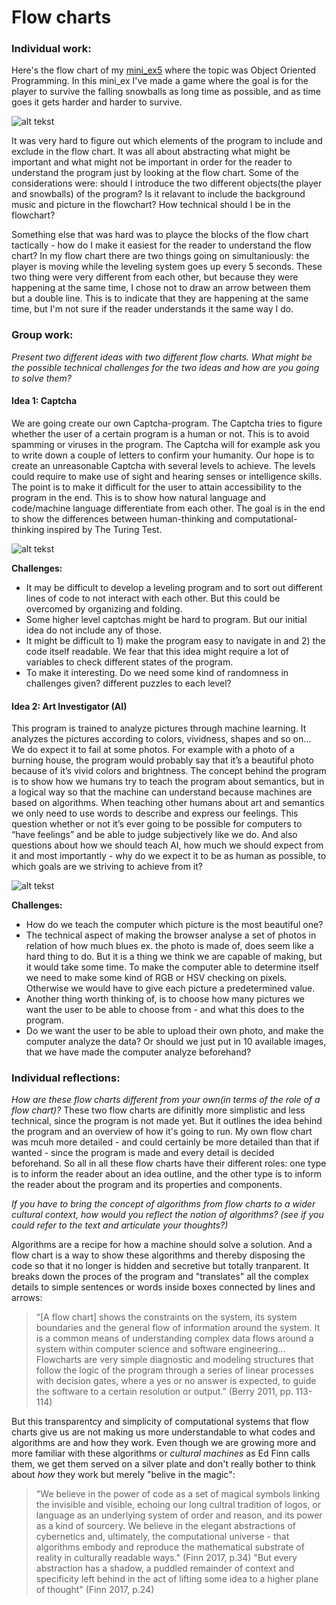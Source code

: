 # Flow charts
### Individual work:
Here's the flow chart of my [mini_ex5](https://github.com/Margretexie/Mini_ex/tree/master/mini_ex5) where the topic was Object Oriented Programming. In this mini_ex I've made a game where the goal is for the player to survive the falling snowballs as long time as possible, and as time goes it gets harder and harder to survive.

![alt tekst](OOP.png) 

It was very hard to figure out which elements of the program to include and exclude in the flow chart. It was all about abstracting what might be important and what might not be important in order for the reader to understand the program just by looking at the flow chart.
Some of the considerations were: should I introduce the two different objects(the player and snowballs) of the program? Is it relavant to include the background music and picture in the flowchart? How technical should I be in the flowchart? 

Something else that was hard was to playce the blocks of the flow chart tactically - how do I make it easiest for the reader to understand the flow chart? In my flow chart there are two things going on simultaniously: the player is moving while the leveling system goes up every 5 seconds. These two thing were very different from each other, but because they were happening at the same time, I chose not to draw an arrow between them but a double line. This is to indicate that they are happening at the same time, but I'm not sure if the reader understands it the same way I do.

### Group work:
*Present two different ideas with two different flow charts. What might be the possible technical challenges for the two ideas and how are you going to solve them?*
#### Idea 1: Captcha
We are going create our own Captcha-program. The Captcha tries to figure whether the user of a certain program is a human or not. This is to avoid spamming or viruses in the program. The Captcha will for example ask you to write down a couple of letters to confirm your humanity. Our hope is to create an unreasonable Captcha with several levels to achieve. The levels could require to make use of sight and hearing senses or intelligence skills. The point is to make it difficult for the user to attain accessibility to the program in the end. This is to show how natural language and code/machine language differentiate from each other. The goal is in the end to show the differences between human-thinking and computational-thinking inspired by The Turing Test.

![alt tekst](Captcha.png) 

**Challenges:** 
- It may be difficult to develop a leveling program and to sort out different lines of code to not interact with each other. But this could be overcomed by organizing and folding.
- Some higher level captchas might be hard to program. But our initial idea do not include any of those.
- It might be difficult to 1) make the program easy to navigate in and 2) the code itself readable. We fear that this idea might require a lot of variables to check different states of the program.
- To make it interesting. Do we need some kind of randomness in challenges given? different puzzles to each level? 

#### Idea 2: Art Investigator (AI)
This program is trained to analyze pictures through machine learning. It analyzes the pictures according to colors, vividness, shapes and so on… We do expect it to fail at some photos. For example with a photo of a burning house, the program would probably say that it’s a beautiful photo because of it’s vivid colors and brightness. 
The concept behind the program is to show how we humans try to teach the program about semantics, but in a logical way so that the machine can understand because machines are based on algorithms. When teaching other humans about art and semantics we only need to use words to describe and express our feelings. This question whether or not it’s ever going to be possible for computers to “have feelings” and be able to judge subjectively like we do. And also questions about how we should teach AI, how much we should expect from it and most importantly - why do we expect it to be as human as possible, to which goals are we striving to achieve from it?

![alt tekst](Analyzer.png) 

**Challenges:**
- How do we teach the computer which picture is the most beautiful one? 
- The technical aspect of making the browser analyse a set of photos in relation of how much blues ex. the photo is made of, does seem like a hard thing to do. But it is a thing we think we are capable of making, but it would take some time. To make the computer able to determine itself we need to make some kind of RGB or HSV checking on pixels. Otherwise we would have to give each picture a predetermined value.
- Another thing worth thinking of, is to choose how many pictures we want the user to be able to choose from - and what this does to the program.
- Do we want the user to be able to upload their own photo, and make the computer analyze the data? Or should we just put in 10 available images, that we have made the computer analyze beforehand? 

### Individual reflections: 
*How are these flow charts different from your own(in terms of the role of a flow chart)?*
These two flow charts are difinitly more simplistic and less technical, since the program is not made yet. But it outlines the idea behind the program and an overview of how it's going to run. My own flow chart was mcuh more detailed - and could certainly be more detailed than that if wanted - since the program is made and every detail is decided beforehand. So all in all these flow charts have their different roles: one type is to inform the reader about an idea outline, and the other type is to inform the reader about the program and its properties and components.

*If you have to bring the concept of algorithms from flow charts to a wider cultural context, how would you reflect the notion of algorithms? (see if you could refer to the text and articulate your thoughts?)*

Algorithms are a recipe for how a machine should solve a solution. And a flow chart is a way to show these algorithms and thereby disposing the code so that it no longer is hidden and secretive but totally tranparent. It breaks down the proces of the program and "translates" all the complex details to simple sentences or words inside boxes connected by lines and arrows:
>“[A flow chart] shows the constraints on the system, its system boundaries and the general flow of information around the system. It is a common means of understanding complex data flows around a system within computer science and software engineering… Flowcharts are very simple diagnostic and modeling structures that follow the logic of the program through a series of linear processes with decision gates, where a yes or no answer is expected, to guide the software to a certain resolution or output.” (Berry 2011, pp. 113-114)

But this transparentcy and simplicity of computational systems that flow charts give us are not making us more understandable to what codes and algorithms are and how they work. Even though we are growing more and more familiar with these algorithms or *cultural machines* as Ed Finn calls them, we get them served on a silver plate and don't really bother to think about *how* they work but merely "belive in the magic":
>"We believe in the power of code as a set of magical symbols linking the invisible and visible, echoing our long cultral tradition of logos, or language as an underlying system of order and reason, and its power as a kind of sourcery. We believe in the elegant abstractions of cybernetics and, ultimately, the computational universe - that algorithms embody and reproduce the mathematical substrate of reality in culturally readable ways." (Finn 2017, p.34)
>"But every abstraction has a shadow, a puddled remainder of context and specificity left behind in the act of lifting some idea to a higher plane of thought" (Finn 2017, p.24)



